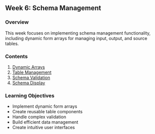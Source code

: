 ## Week 6: Schema Management

### Overview
This week focuses on implementing schema management functionality, including dynamic form arrays for managing input, output, and source tables.

### Contents
1. [Dynamic Arrays](dynamic-arrays.md)
2. [Table Management](table-management.md)
3. [Schema Validation](schema-validation.md)
4. [Schema Display](schema-display.md)

### Learning Objectives
- Implement dynamic form arrays
- Create reusable table components
- Handle complex validation
- Build efficient data management
- Create intuitive user interfaces